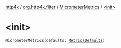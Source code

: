 [http4k](../../index.md) / [org.http4k.filter](../index.md) / [MicrometerMetrics](index.md) / [&lt;init&gt;](./-init-.md)

# &lt;init&gt;

`MicrometerMetrics(defaults: `[`MetricsDefaults`](../../org.http4k.metrics/-metrics-defaults/index.md)`)`